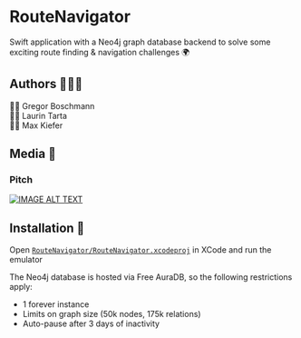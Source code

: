 # RouteNavigator

Swift application with a Neo4j graph database backend to solve some exciting route finding & navigation challenges :earth_africa:

## Authors :family_man_man_boy:	

:man_scientist: Gregor Boschmann  
:man_technologist: Laurin Tarta  
:man_artist: Max Kiefer

## Media :movie_camera:	

### Pitch

[![IMAGE ALT TEXT](http://img.youtube.com/vi/bLM4e7KNJ0U/0.jpg)](https://youtu.be/bLM4e7KNJ0U "RouteNavigator Pitch")

## Installation :floppy_disk:

Open [`RouteNavigator/RouteNavigator.xcodeproj`](RouteNavigator/RouteNavigator.xcodeproj) in XCode and run the emulator

The Neo4j database is hosted via Free AuraDB, so the following restrictions apply:
- 1 forever instance
- Limits on graph size (50k nodes, 175k relations)
- Auto-pause after 3 days of inactivity
